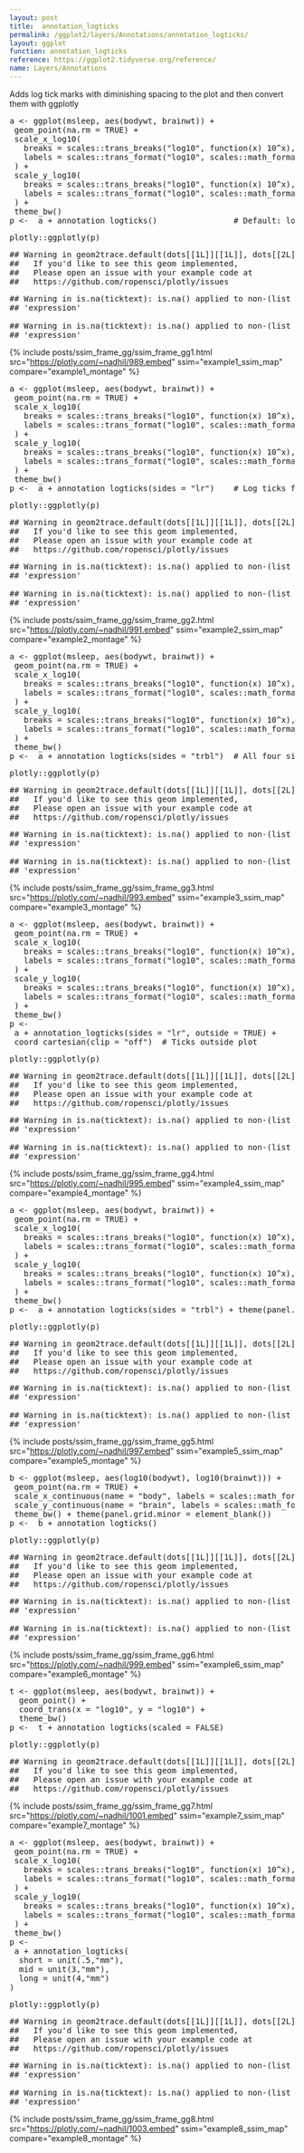 ```yaml
---
layout: post
title:  annotation_logticks
permalink: /ggplot2/layers/Annotations/annotation_logticks/
layout: ggplot
function: annotation_logticks
reference: https://ggplot2.tidyverse.org/reference/
name: Layers/Annotations
---
```


Adds log tick marks with diminishing spacing to the plot and then convert them with ggplotly








<pre class="mcode">
a <- ggplot(msleep, aes(bodywt, brainwt)) +
 geom_point(na.rm = TRUE) +
 scale_x_log10(
   breaks = scales::trans_breaks("log10", function(x) 10^x),
   labels = scales::trans_format("log10", scales::math_format(10^.x))
 ) +
 scale_y_log10(
   breaks = scales::trans_breaks("log10", function(x) 10^x),
   labels = scales::trans_format("log10", scales::math_format(10^.x))
 ) +
 theme_bw()
p <-  a + annotation_logticks()                # Default: log ticks on bottom and left
</pre>


<pre class="mcode">
plotly::ggplotly(p)
</pre>

<pre class="wcode">
## Warning in geom2trace.default(dots[[1L]][[1L]], dots[[2L]][[1L]], dots[[3L]][[1L]]): geom_GeomLogticks() has yet to be implemented in plotly.
##   If you'd like to see this geom implemented,
##   Please open an issue with your example code at
##   https://github.com/ropensci/plotly/issues
</pre>

<pre class="wcode">
## Warning in is.na(ticktext): is.na() applied to non-(list or vector) of type
## 'expression'

## Warning in is.na(ticktext): is.na() applied to non-(list or vector) of type
## 'expression'
</pre>

{% include posts/ssim_frame_gg/ssim_frame_gg1.html src="https://plotly.com/~nadhil/989.embed" ssim="example1_ssim_map" compare="example1_montage" %}







<pre class="mcode">
a <- ggplot(msleep, aes(bodywt, brainwt)) +
 geom_point(na.rm = TRUE) +
 scale_x_log10(
   breaks = scales::trans_breaks("log10", function(x) 10^x),
   labels = scales::trans_format("log10", scales::math_format(10^.x))
 ) +
 scale_y_log10(
   breaks = scales::trans_breaks("log10", function(x) 10^x),
   labels = scales::trans_format("log10", scales::math_format(10^.x))
 ) +
 theme_bw()
p <-  a + annotation_logticks(sides = "lr")    # Log ticks for y, on left and right
</pre>


<pre class="mcode">
plotly::ggplotly(p)
</pre>

<pre class="wcode">
## Warning in geom2trace.default(dots[[1L]][[1L]], dots[[2L]][[1L]], dots[[3L]][[1L]]): geom_GeomLogticks() has yet to be implemented in plotly.
##   If you'd like to see this geom implemented,
##   Please open an issue with your example code at
##   https://github.com/ropensci/plotly/issues
</pre>

<pre class="wcode">
## Warning in is.na(ticktext): is.na() applied to non-(list or vector) of type
## 'expression'

## Warning in is.na(ticktext): is.na() applied to non-(list or vector) of type
## 'expression'
</pre>

{% include posts/ssim_frame_gg/ssim_frame_gg2.html src="https://plotly.com/~nadhil/991.embed" ssim="example2_ssim_map" compare="example2_montage" %}






<pre class="mcode">
a <- ggplot(msleep, aes(bodywt, brainwt)) +
 geom_point(na.rm = TRUE) +
 scale_x_log10(
   breaks = scales::trans_breaks("log10", function(x) 10^x),
   labels = scales::trans_format("log10", scales::math_format(10^.x))
 ) +
 scale_y_log10(
   breaks = scales::trans_breaks("log10", function(x) 10^x),
   labels = scales::trans_format("log10", scales::math_format(10^.x))
 ) +
 theme_bw()
p <-  a + annotation_logticks(sides = "trbl")  # All four sides
</pre>


<pre class="mcode">
plotly::ggplotly(p)
</pre>

<pre class="wcode">
## Warning in geom2trace.default(dots[[1L]][[1L]], dots[[2L]][[1L]], dots[[3L]][[1L]]): geom_GeomLogticks() has yet to be implemented in plotly.
##   If you'd like to see this geom implemented,
##   Please open an issue with your example code at
##   https://github.com/ropensci/plotly/issues
</pre>

<pre class="wcode">
## Warning in is.na(ticktext): is.na() applied to non-(list or vector) of type
## 'expression'

## Warning in is.na(ticktext): is.na() applied to non-(list or vector) of type
## 'expression'
</pre>


{% include posts/ssim_frame_gg/ssim_frame_gg3.html src="https://plotly.com/~nadhil/993.embed" ssim="example3_ssim_map" compare="example3_montage" %}







<pre class="mcode">
a <- ggplot(msleep, aes(bodywt, brainwt)) +
 geom_point(na.rm = TRUE) +
 scale_x_log10(
   breaks = scales::trans_breaks("log10", function(x) 10^x),
   labels = scales::trans_format("log10", scales::math_format(10^.x))
 ) +
 scale_y_log10(
   breaks = scales::trans_breaks("log10", function(x) 10^x),
   labels = scales::trans_format("log10", scales::math_format(10^.x))
 ) +
 theme_bw()
p <-    
 a + annotation_logticks(sides = "lr", outside = TRUE) +
 coord_cartesian(clip = "off")  # Ticks outside plot
</pre>


<pre class="mcode">
plotly::ggplotly(p)
</pre>

<pre class="wcode">
## Warning in geom2trace.default(dots[[1L]][[1L]], dots[[2L]][[1L]], dots[[3L]][[1L]]): geom_GeomLogticks() has yet to be implemented in plotly.
##   If you'd like to see this geom implemented,
##   Please open an issue with your example code at
##   https://github.com/ropensci/plotly/issues
</pre>

<pre class="wcode">
## Warning in is.na(ticktext): is.na() applied to non-(list or vector) of type
## 'expression'

## Warning in is.na(ticktext): is.na() applied to non-(list or vector) of type
## 'expression'
</pre>

{% include posts/ssim_frame_gg/ssim_frame_gg4.html src="https://plotly.com/~nadhil/995.embed" ssim="example4_ssim_map" compare="example4_montage" %}





<pre class="mcode">
a <- ggplot(msleep, aes(bodywt, brainwt)) +
 geom_point(na.rm = TRUE) +
 scale_x_log10(
   breaks = scales::trans_breaks("log10", function(x) 10^x),
   labels = scales::trans_format("log10", scales::math_format(10^.x))
 ) +
 scale_y_log10(
   breaks = scales::trans_breaks("log10", function(x) 10^x),
   labels = scales::trans_format("log10", scales::math_format(10^.x))
 ) +
 theme_bw()
p <-  a + annotation_logticks(sides = "trbl") + theme(panel.grid.minor = element_blank())
</pre>


<pre class="mcode">
plotly::ggplotly(p)
</pre>

<pre class="wcode">
## Warning in geom2trace.default(dots[[1L]][[1L]], dots[[2L]][[1L]], dots[[3L]][[1L]]): geom_GeomLogticks() has yet to be implemented in plotly.
##   If you'd like to see this geom implemented,
##   Please open an issue with your example code at
##   https://github.com/ropensci/plotly/issues
</pre>

<pre class="wcode">
## Warning in is.na(ticktext): is.na() applied to non-(list or vector) of type
## 'expression'

## Warning in is.na(ticktext): is.na() applied to non-(list or vector) of type
## 'expression'
</pre>

{% include posts/ssim_frame_gg/ssim_frame_gg5.html src="https://plotly.com/~nadhil/997.embed" ssim="example5_ssim_map" compare="example5_montage" %}





<pre class="mcode">
b <- ggplot(msleep, aes(log10(bodywt), log10(brainwt))) +
 geom_point(na.rm = TRUE) +
 scale_x_continuous(name = "body", labels = scales::math_format(10^.x)) +
 scale_y_continuous(name = "brain", labels = scales::math_format(10^.x)) +
 theme_bw() + theme(panel.grid.minor = element_blank())
p <-  b + annotation_logticks()
</pre>


<pre class="mcode">
plotly::ggplotly(p)
</pre>

<pre class="wcode">
## Warning in geom2trace.default(dots[[1L]][[1L]], dots[[2L]][[1L]], dots[[3L]][[1L]]): geom_GeomLogticks() has yet to be implemented in plotly.
##   If you'd like to see this geom implemented,
##   Please open an issue with your example code at
##   https://github.com/ropensci/plotly/issues
</pre>

<pre class="wcode">
## Warning in is.na(ticktext): is.na() applied to non-(list or vector) of type
## 'expression'

## Warning in is.na(ticktext): is.na() applied to non-(list or vector) of type
## 'expression'
</pre>

{% include posts/ssim_frame_gg/ssim_frame_gg6.html src="https://plotly.com/~nadhil/999.embed" ssim="example6_ssim_map" compare="example6_montage" %}





<pre class="mcode">
t <- ggplot(msleep, aes(bodywt, brainwt)) +
  geom_point() +
  coord_trans(x = "log10", y = "log10") +
  theme_bw()
p <-  t + annotation_logticks(scaled = FALSE)
</pre>


<pre class="mcode">
plotly::ggplotly(p)
</pre>

<pre class="wcode">
## Warning in geom2trace.default(dots[[1L]][[1L]], dots[[2L]][[1L]], dots[[3L]][[1L]]): geom_GeomLogticks() has yet to be implemented in plotly.
##   If you'd like to see this geom implemented,
##   Please open an issue with your example code at
##   https://github.com/ropensci/plotly/issues
</pre>

{% include posts/ssim_frame_gg/ssim_frame_gg7.html src="https://plotly.com/~nadhil/1001.embed" ssim="example7_ssim_map" compare="example7_montage" %}





<pre class="mcode">
a <- ggplot(msleep, aes(bodywt, brainwt)) +
 geom_point(na.rm = TRUE) +
 scale_x_log10(
   breaks = scales::trans_breaks("log10", function(x) 10^x),
   labels = scales::trans_format("log10", scales::math_format(10^.x))
 ) +
 scale_y_log10(
   breaks = scales::trans_breaks("log10", function(x) 10^x),
   labels = scales::trans_format("log10", scales::math_format(10^.x))
 ) +
 theme_bw()
p <-    
 a + annotation_logticks(
  short = unit(.5,"mm"),
  mid = unit(3,"mm"),
  long = unit(4,"mm")
)
</pre>


<pre class="mcode">
plotly::ggplotly(p)
</pre>

<pre class="wcode">
## Warning in geom2trace.default(dots[[1L]][[1L]], dots[[2L]][[1L]], dots[[3L]][[1L]]): geom_GeomLogticks() has yet to be implemented in plotly.
##   If you'd like to see this geom implemented,
##   Please open an issue with your example code at
##   https://github.com/ropensci/plotly/issues
</pre>

<pre class="wcode">
## Warning in is.na(ticktext): is.na() applied to non-(list or vector) of type
## 'expression'

## Warning in is.na(ticktext): is.na() applied to non-(list or vector) of type
## 'expression'
</pre>

{% include posts/ssim_frame_gg/ssim_frame_gg8.html src="https://plotly.com/~nadhil/1003.embed" ssim="example8_ssim_map" compare="example8_montage" %}






